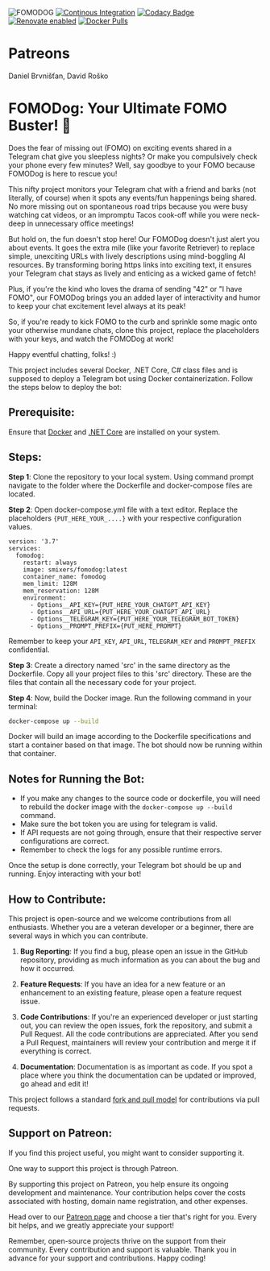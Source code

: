 ![FOMODOG](https://socialify.git.ci/BooAIPublic/FOMODOG/image?forks=1&issues=1&language=1&name=1&pulls=1&stargazers=1&theme=Light)
[![Continous Integration](https://github.com/BooAIPublic/FOMODOG/actions/workflows/docker-build-and-push.yml/badge.svg)](https://github.com/BooAIPublic/FOMODOG/actions/workflows/docker-build-and-push.yml)
[![Codacy Badge](https://app.codacy.com/project/badge/Grade/c5c679d85bf84f05bee46dad020c25b1)](https://app.codacy.com/gh/BooAIPublic/FOMODOG/dashboard?utm_source=gh&utm_medium=referral&utm_content=&utm_campaign=Badge_grade)
[![Renovate enabled](https://img.shields.io/badge/renovate-enabled-brightgreen.svg)](https://renovatebot.com/)
[![Docker Pulls](https://img.shields.io/docker/pulls/smixers/fomodog.svg)](https://hub.docker.com/r/smixers/fomodog)

# Patreons
Daniel Brvnišťan, David Roško

# FOMODog: Your Ultimate FOMO Buster! :dog:

Does the fear of missing out (FOMO) on exciting events shared in a Telegram chat give you sleepless nights? Or make you compulsively check your phone every few minutes? Well, say goodbye to your FOMO because FOMODog is here to rescue you! 

This nifty project monitors your Telegram chat with a friend and barks (not literally, of course) when it spots any events/fun happenings being shared. No more missing out on spontaneous road trips because you were busy watching cat videos, or an impromptu Tacos cook-off while you were neck-deep in unnecessary office meetings! 

But hold on, the fun doesn't stop here! Our FOMODog doesn't just alert you about events. It goes the extra mile (like your favorite Retriever) to replace simple, unexciting URLs with lively descriptions using mind-boggling AI resources. By transforming boring https links into exciting text, it ensures your Telegram chat stays as lively and enticing as a wicked game of fetch! 

Plus, if you're the kind who loves the drama of sending "42" or "I have FOMO", our FOMODog brings you an added layer of interactivity and humor to keep your chat excitement level always at its peak!

So, if you're ready to kick FOMO to the curb and sprinkle some magic onto your otherwise mundane chats, clone this project, replace the placeholders with your keys, and watch the FOMODog at work! 

Happy eventful chatting, folks! :)


This project includes several Docker, .NET Core, C# class files and is supposed to deploy a Telegram bot using Docker containerization. Follow the steps below to deploy the bot:

## Prerequisite:

Ensure that [Docker](https://www.docker.com/get-started) and [.NET Core](https://dotnet.microsoft.com/download) are installed on your system.

## Steps:

**Step 1**: Clone the repository to your local system. Using command prompt navigate to the folder where the Dockerfile and docker-compose files are located.

**Step 2**: Open docker-compose.yml file with a text editor. Replace the placeholders `{PUT_HERE_YOUR_....}` with your respective configuration values.
```
version: '3.7'
services:
  fomodog:
    restart: always
    image: smixers/fomodog:latest
    container_name: fomodog
    mem_limit: 128M
    mem_reservation: 128M
    environment:
      - Options__API_KEY={PUT_HERE_YOUR_CHATGPT_API_KEY}
      - Options__API_URL={PUT_HERE_YOUR_CHATGPT_API_URL}
      - Options__TELEGRAM_KEY={PUT_HERE_YOUR_TELEGRAM_BOT_TOKEN}
      - Options__PROMPT_PREFIX={PUT_HERE_PROMPT}
```
Remember to keep your `API_KEY`, `API_URL`, `TELEGRAM_KEY` and `PROMPT_PREFIX` confidential.

**Step 3**: Create a directory named 'src' in the same directory as the Dockerfile. Copy all your project files to this 'src' directory. These are the files that contain all the necessary code for your project.

**Step 4**: Now, build the Docker image. Run the following command in your terminal:

```bash
docker-compose up --build
```
Docker will build an image according to the Dockerfile specifications and start a container based on that image. The bot should now be running within that container.

## Notes for Running the Bot:

- If you make any changes to the source code or dockerfile, you will need to rebuild the docker image with the `docker-compose up --build` command.
- Make sure the bot token you are using for telegram is valid.
- If API requests are not going through, ensure that their respective server configurations are correct.
- Remember to check the logs for any possible runtime errors.
  
Once the setup is done correctly, your Telegram bot should be up and running. Enjoy interacting with your bot!



## How to Contribute:

This project is open-source and we welcome contributions from all enthusiasts. Whether you are a veteran developer or a beginner, there are several ways in which you can contribute.

1. **Bug Reporting**: If you find a bug, please open an issue in the GitHub repository, providing as much information as you can about the bug and how it occurred.

2. **Feature Requests**: If you have an idea for a new feature or an enhancement to an existing feature, please open a feature request issue.

3. **Code Contributions**: If you're an experienced developer or just starting out, you can review the open issues, fork the repository, and submit a Pull Request. All the code contributions are appreciated. After you send a Pull Request, maintainers will review your contribution and merge it if everything is correct.

4. **Documentation**: Documentation is as important as code. If you spot a place where you think the documentation can be updated or improved, go ahead and edit it!

This project follows a standard [fork and pull model](https://docs.github.com/en/github/collaborating-with-issues-and-pull-requests/about-pull-requests) for contributions via pull requests. 

## Support on Patreon:

If you find this project useful, you might want to consider supporting it. 

One way to support this project is through Patreon. 

By supporting this project on Patreon, you help ensure its ongoing development and maintenance. Your contribution helps cover the costs associated with hosting, domain name registration, and other expenses.

Head over to our [Patreon page](https://www.patreon.com/FOMODOG) and choose a tier that's right for you. Every bit helps, and we greatly appreciate your support!

Remember, open-source projects thrive on the support from their community. Every contribution and support is valuable. Thank you in advance for your support and contributions. Happy coding!
